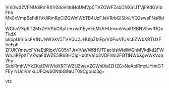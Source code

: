 Vm0wd2VFNUdiRmRXV0doVlltdHdUMVp0TVZOWFZsbDNXa1JTVjFKdGVIbFhh
Mk0xVmpBeFdHVkliRmRpClZGWnlWbTB4UzFJeVRrbGlSbVJYQ2sweFNsRldi
WGhoVXpKT2MxZHVSbGRpUmxwd1EyeEtjMk5HUmxoVwpiRXBNVlhwR1QxTkdX
bkppUm1ScFVtNUNWVkV5TVV0U2JHUlpZMFprV0FwVFJVcEZWbXRTUzFVeFpF
ZFUKYmtwcFVteEtjRlpxVG05V1JrVjVaVWRHVTFacldsWldiWGhMVkdkd2FW
WnJiRFpXTVZwaFdWZE5lRnBHClpHb0tVa1p3VDFWc2FGTlNWbXgwWkVoa2Ey
SkhlRmhWYkZKelZWWldXRTlWZUZwaVZGWnlXa1ZHZGxNeApiRmxUYmtGTFEy
NUdiVmxuUFQwS0NtbG9aUT09Cgpuc3g=

vtz